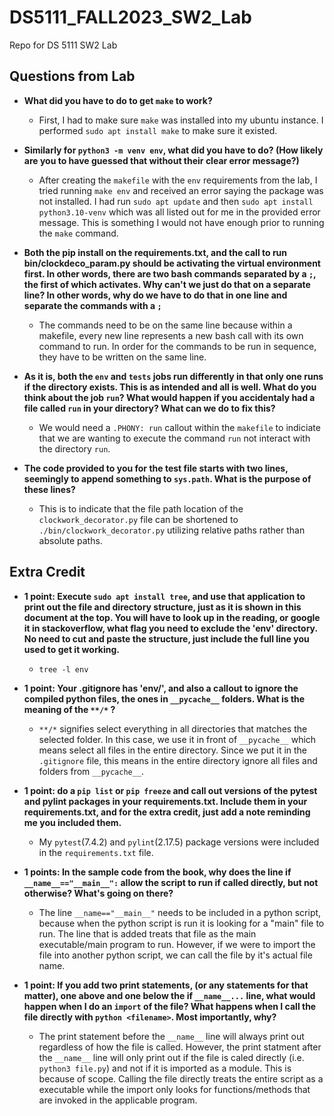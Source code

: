 # DS5111_FALL2023_SW2_Lab
Repo for DS 5111 SW2 Lab

## Questions from Lab
- __What did you have to do to get `make` to work?__
	- First, I had to make sure `make` was installed into my ubuntu instance. I performed `sudo apt install make` to make sure it existed.

- __Similarly for `python3 -m venv env`, what did you have to do? (How likely are you to have guessed that without their clear error message?)__
	- After creating the `makefile` with the `env` requirements from the lab, I tried running `make env` and received an error saying the package was not installed. I had run `sudo apt update` and then `sudo apt install python3.10-venv` which was all listed out for me in the provided error message. This is something I would not have enough prior to running the `make` command.

- __Both the pip install on the requirements.txt, and the call to run bin/clockdeco_param.py should be activating the virtual environment first. In other words, there are two bash commands separated by a `;`, the first of which activates. Why can't we just do that on a separate line? In other words, why do we have to do that in one line and separate the commands with a `;`__
	- The commands need to be on the same line because within a makefile, every new line represents a new bash call with its own command to run. In order for the commands to be run in sequence, they have to be written on the same line.

- __As it is, both the `env` and `tests` jobs run differently in that only one runs if the directory exists. This is as intended and all is well. What do you think about the job `run`? What would happen if you accidentaly had a file called `run` in your directory? What can we do to fix this?__
	- We would need a `.PHONY: run` callout within the `makefile` to indiciate that we are wanting to execute the command `run` not interact with the directory `run`.

- __The code provided to you for the test file starts with two lines, seemingly to append something to `sys.path`. What is the purpose of these lines?__
	- This is to indicate that the file path location of the `clockwork_decorator.py` file can be shortened to `./bin/clockwork_decorator.py` utilizing relative paths rather than absolute paths. 

## Extra Credit
- __1 point: Execute `sudo apt install tree`, and use that application to print out the file and directory structure, just as it is shown in this document at the top. You will have to look up in the reading, or google it in stackoverflow, what flag you need to exclude the 'env' directory. No need to cut and paste the structure, just include the full line you used to get it working.__
	- `tree -l env`

- __1 point: Your .gitignore has 'env/', and also a callout to ignore the compiled python files, the ones in `__pycache__` folders. What is the meaning of the `**/*` ?__
	- `**/*` signifies select everything in all directories that matches the selected folder. In this case, we use it in front of `__pycache__` which means select all files in the entire directory. Since we put it in the `.gitignore` file, this means in the entire directory ignore all files and folders from `__pycache__`.

- __1 point: do a `pip list` or `pip freeze` and call out versions of the pytest and pylint packages in your requirements.txt. Include them in your requirements.txt, and for the extra credit, just add a note reminding me you included them.__
	- My `pytest`(7.4.2) and `pylint`(2.17.5) package versions were included in the `requirements.txt` file.

- __1 points: In the sample code from the book, why does the line if `__name__=="__main__":` allow the script to run if called directly, but not otherwise? What's going on there?__
	- The line `__name=="__main__"` needs to be included in a python script, because when the python script is run it is looking for a "main" file to run. The line that is added treats that file as the main executable/main program to run. However, if we were to import the file into another python script, we can call the file by it's actual file name.

- __1 point: If you add two print statements, (or any statements for that matter), one above and one below the if `__name__...` line, what would happen when I do an `import` of the file? What happens when I call the file directly with `python <filename>`. Most importantly, why?__
	- The print statement before the `__name__` line will always print out regardless of how the file is called. However, the print statment after the `__name__` line will only print out if the file is caled directly (i.e. `python3 file.py`) and not if it is imported as a module. This is because of scope. Calling the file directly treats the entire script as a executable while the import only looks for functions/methods that are invoked in the applicable program.

